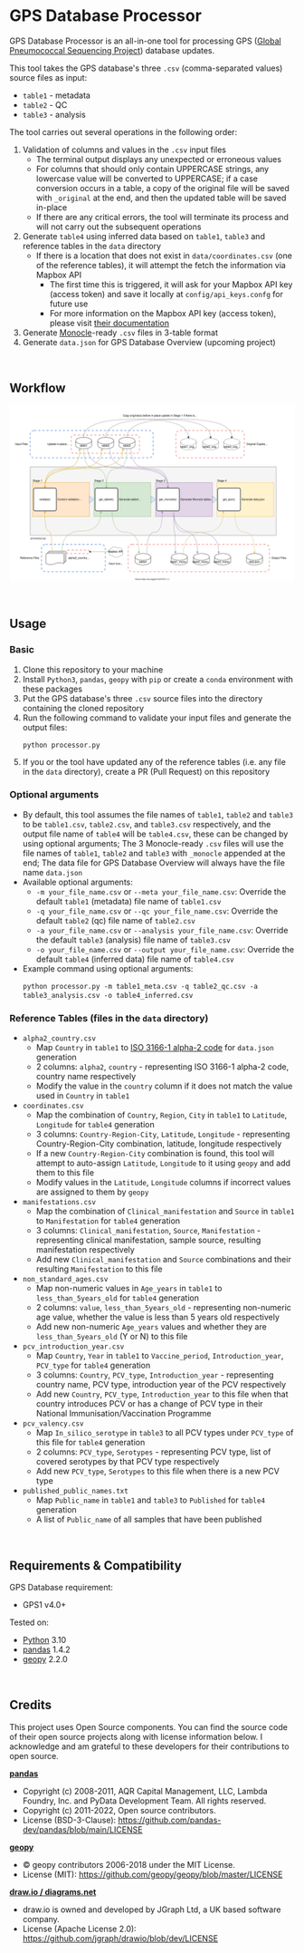 # GPS Database Processor

GPS Database Processor is an all-in-one tool for processing GPS ([Global Pneumococcal Sequencing Project](https://www.pneumogen.net/gps/)) database updates. 

This tool takes the GPS database's three `.csv` (comma-separated values) source files as input:
- `table1` - metadata
- `table2` - QC
- `table3` - analysis

The tool carries out several operations in the following order:
1. Validation of columns and values in the `.csv` input files
   - The terminal output displays any unexpected or erroneous values
   - For columns that should only contain UPPERCASE strings, any lowercase value will be converted to UPPERCASE; if a case conversion occurs in a table, a copy of the original file will be saved with `_original` at the end, and then the updated table will be saved in-place
   - If there are any critical errors, the tool will terminate its process and will not carry out the subsequent operations
2. Generate `table4` using inferred data based on `table1`, `table3` and reference tables in the `data` directory
   - If there is a location that does not exist in `data/coordinates.csv` (one of the reference tables), it will attempt the fetch the information via Mapbox API
       - The first time this is triggered, it will ask for your Mapbox API key (access token) and save it locally at `config/api_keys.confg` for future use
       - For more information on the Mapbox API key (access token), please visit [their documentation](https://docs.mapbox.com/help/glossary/access-token/)
3. Generate [Monocle](https://github.com/sanger-pathogens/monocle)-ready `.csv` files in 3-table format
4. Generate `data.json` for GPS Database Overview (upcoming project)

&nbsp;
## Workflow
![Workflow Diagram](doc/workflow.drawio.svg)

&nbsp;
## Usage
### Basic
1. Clone this repository to your machine
2. Install `Python3`, `pandas`, `geopy` with `pip` or create a `conda` environment with these packages
3. Put the GPS database's three `.csv` source files into the directory containing the cloned repository
4. Run the following command to validate your input files and generate the output files:
   ```
   python processor.py
   ```
5. If you or the tool have updated any of the reference tables (i.e. any file in the `data` directory), create a PR (Pull Request) on this repository

### Optional arguments
- By default, this tool assumes the file names of `table1`, `table2` and `table3` to be `table1.csv`, `table2.csv`, and `table3.csv` respectively, and the output file name of `table4` will be `table4.csv`, these can be changed by using optional arguments; The 3 Monocle-ready `.csv` files will use the file names of `table1`, `table2` and `table3` with `_monocle` appended at the end; The data file for GPS Database Overview will always have the file name `data.json`
- Available optional arguments:
  - `-m your_file_name.csv` or `--meta your_file_name.csv`: Override the default `table1` (metadata) file name of `table1.csv`
  - `-q your_file_name.csv` or `--qc your_file_name.csv`: Override the default `table2` (qc) file name of `table2.csv`
  - `-a your_file_name.csv` or `--analysis your_file_name.csv`: Override the default `table3` (analysis) file name of `table3.csv`
  - `-o your_file_name.csv` or `--output your_file_name.csv`: Override the default `table4` (inferred data) file name of `table4.csv`
- Example command using optional arguments:
  ```
  python processor.py -m table1_meta.csv -q table2_qc.csv -a table3_analysis.csv -o table4_inferred.csv
  ```

### Reference Tables (files in the `data` directory)
- `alpha2_country.csv` 
  - Map `Country` in `table1` to [ISO 3166-1 alpha-2 code](https://en.wikipedia.org/wiki/ISO_3166-1_alpha-2) for `data.json` generation
  - 2 columns: `alpha2`, `country` - representing ISO 3166-1 alpha-2 code, country name respectively
  - Modify the value in the `country` column if it does not match the value used in `Country` in `table1`
- `coordinates.csv`
  - Map the combination of `Country`, `Region`, `City` in `table1` to `Latitude`, `Longitude` for `table4` generation
  - 3 columns: `Country-Region-City`, `Latitude`, `Longitude` - representing Country-Region-City combination, latitude, longitude respectively
  - If a new `Country-Region-City` combination is found, this tool will attempt to auto-assign `Latitude`, `Longitude` to it using `geopy` and add them to this file
  - Modify values in the `Latitude`, `Longitude` columns if incorrect values are assigned to them by `geopy`
- `manifestations.csv`
  - Map the combination of `Clinical_manifestation` and `Source` in `table1` to `Manifestation` for `table4` generation
  - 3 columns: `Clinical_manifestation`, `Source`, `Manifestation` - representing clinical manifestation, sample source, resulting manifestation respectively
  - Add new `Clinical_manifestation` and `Source` combinations and their resulting `Manifestation` to this file
- `non_standard_ages.csv`
  - Map non-numeric values in `Age_years` in `table1` to `less_than_5years_old` for `table4` generation
  - 2 columns: `value`, `less_than_5years_old` - representing non-numeric age value, whether the value is less than 5 years old respectively
  - Add new non-numeric `Age_years` values and whether they are `less_than_5years_old` (Y or N) to this file
- `pcv_introduction_year.csv`
  - Map `Country`, `Year` in `table1` to `Vaccine_period`, `Introduction_year`, `PCV_type` for `table4` generation
  - 3 columns: `Country`, `PCV_type`, `Introduction_year` - representing country name, PCV type, introduction year of the PCV respectively 
  - Add new `Country`, `PCV_type`, `Introduction_year` to this file when that country introduces PCV or has a change of PCV type in their National Immunisation/Vaccination Programme
- `pcv_valency.csv`
  - Map `In_silico_serotype` in `table3` to all PCV types under `PCV_type` of this file for `table4` generation
  - 2 columns: `PCV_type`, `Serotypes` - representing PCV type, list of covered serotypes by that PCV type respectively
  - Add new `PCV_type`, `Serotypes` to this file when there is a new PCV type
- `published_public_names.txt`
  - Map `Public_name` in `table1` and `table3` to `Published` for `table4` generation
  - A list of `Public_name` of all samples that have been published


&nbsp;
## Requirements & Compatibility
GPS Database requirement:
- GPS1 v4.0+

Tested on:
- [Python](https://www.python.org/) 3.10
- [pandas](https://pandas.pydata.org/) 1.4.2
- [geopy](https://github.com/geopy/geopy) 2.2.0


&nbsp;
## Credits
This project uses Open Source components. You can find the source code of their open source projects along with license information below. I acknowledge and am grateful to these developers for their contributions to open source.

[**pandas**](https://pandas.pydata.org/)
- Copyright (c) 2008-2011, AQR Capital Management, LLC, Lambda Foundry, Inc. and PyData Development Team. All rights reserved.
- Copyright (c) 2011-2022, Open source contributors.
- License (BSD-3-Clause): https://github.com/pandas-dev/pandas/blob/main/LICENSE

[**geopy**](https://github.com/geopy/geopy)
- © geopy contributors 2006-2018 under the MIT License.
- License (MIT): https://github.com/geopy/geopy/blob/master/LICENSE

[**draw.io / diagrams.net**](https://www.diagrams.net/)
- draw.io is owned and developed by JGraph Ltd, a UK based software company.
- License (Apache License 2.0): https://github.com/jgraph/drawio/blob/dev/LICENSE